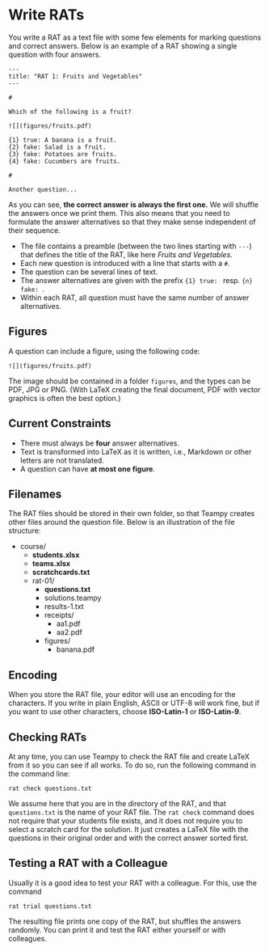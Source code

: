 ---
---

# Write RATs

You write a RAT as a text file with some few elements for marking questions and correct answers.
Below is an example of a RAT showing a single question with four answers.

    ---
    title: "RAT 1: Fruits and Vegetables"
    ---

    #

    Which of the following is a fruit?

    ![](figures/fruits.pdf)

    {1} true: A banana is a fruit.
    {2} fake: Salad is a fruit.
    {3} fake: Potatoes are fruits.
    {4} fake: Cucumbers are fruits.

    #

    Another question...

As you can see, **the correct answer is always the first one.**
We will shuffle the answers once we print them.
This also means that you need to formulate the answer alternatives so that they
make sense independent of their sequence.

* The file contains a preamble (between the two lines starting with `---`) that
defines the title of the RAT, like here *Fruits and Vegetables*.
* Each new question is introduced with a line that starts with a `#`.
* The question can be several lines of text.
* The answer alternatives are given with the prefix `{1} true: ` resp. `{n} fake: `.
* Within each RAT, all question must have the same number of answer alternatives.


## Figures

A question can include a figure, using the following code:

    ![](figures/fruits.pdf)

The image should be contained in a folder `figures`, and the types can be PDF, JPG or PNG.
(With LaTeX creating the final document, PDF with vector graphics is often the best option.)

## Current Constraints

* There must always be **four** answer alternatives.
* Text is transformed into LaTeX as it is written, i.e., Markdown or other letters are not translated.
* A question can have **at most one figure**.


## Filenames

The RAT files should be stored in their own folder, so that Teampy creates other files around the question file. Below is an illustration of the file structure:

- course/
    - **students.xlsx**
    - **teams.xlsx**
    - **scratchcards.txt**
    - rat-01/
        - **questions.txt**
        - solutions.teampy
        - results-1.txt
        - receipts/
            - aa1.pdf
            - aa2.pdf
        - figures/
            - banana.pdf

## Encoding

When you store the RAT file, your editor will use an encoding for the characters.
If you write in plain English, ASCII or UTF-8 will work fine, but if you want to use other characters,
choose **ISO-Latin-1** or **ISO-Latin-9**.


## Checking RATs

At any time, you can use Teampy to check the RAT file and create LaTeX from it so you can see if all works.
To do so, run the following command in the command line:

    rat check questions.txt

We assume here that you are in the directory of the RAT, and that `questions.txt` is the name of your RAT file.
The `rat check` command does not require that your students file exists, and it does not require you to select a scratch card for the solution.
It just creates a LaTeX file with the questions in their original order and with the correct answer sorted first.


## Testing a RAT with a Colleague

Usually it is a good idea to test your RAT with a colleague. For this, use the command

    rat trial questions.txt

The resulting file prints one copy of the RAT, but shuffles the answers randomly. 
You can print it and test the RAT either yourself or with colleagues. 
